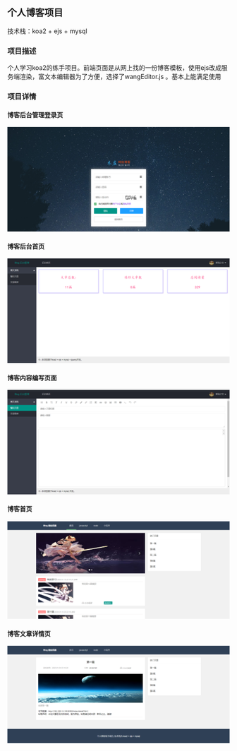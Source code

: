 ## 个人博客项目
  技术栈：koa2 + ejs + mysql 

### 项目描述
  个人学习koa2的练手项目。前端页面是从网上找的一份博客模板，使用ejs改成服务端渲染，富文本编辑器为了方便，选择了wangEditor.js 。基本上能满足使用

### 项目详情
#### 博客后台管理登录页
  ![Image](https://github.com/woshi88ji/blogByKoa/blob/master/img/login.png)

#### 博客后台首页
![Image](https://github.com/woshi88ji/blogByKoa/blob/master/img/admin-index.png)

#### 博客内容编写页面
![Image](https://github.com/woshi88ji/blogByKoa/blob/master/img/artical.png)

#### 博客首页
![Image](https://github.com/woshi88ji/blogByKoa/blob/master/img/index.png)

#### 博客文章详情页
![Image](https://github.com/woshi88ji/blogByKoa/blob/master/img/1.png)
